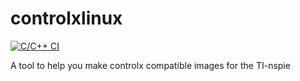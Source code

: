 # controlxlinux

[![C/C++ CI](https://github.com/tsuki-superior/controlxlinux/actions/workflows/compile-test.yml/badge.svg)](https://github.com/tsuki-superior/controlxlinux/actions/workflows/compile-test.yml)

A tool to help you make controlx compatible images for the TI-nspie
